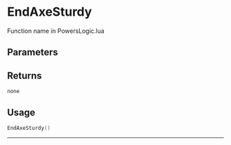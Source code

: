 # EndAxeSturdy
Function name in PowersLogic.lua
## Parameters

## Returns
`none`
## Usage
```lua
EndAxeSturdy()
```
---
